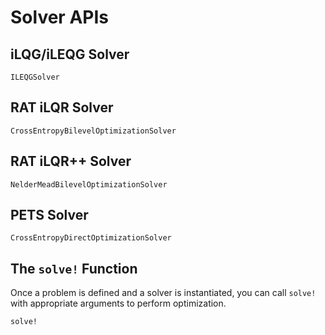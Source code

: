 Solver APIs
===========

iLQG/iLEQG Solver
-----------------

```@docs
ILEQGSolver
```

RAT iLQR Solver
---------------

```@docs
CrossEntropyBilevelOptimizationSolver
```

RAT iLQR++ Solver
-----------------

```@docs
NelderMeadBilevelOptimizationSolver
```

PETS Solver
-----------

```@docs
CrossEntropyDirectOptimizationSolver
```

The `solve!` Function
---------------------

Once a problem is defined and a solver is instantiated, you can call `solve!` with appropriate arguments to perform optimization.

```@docs
solve!
```

